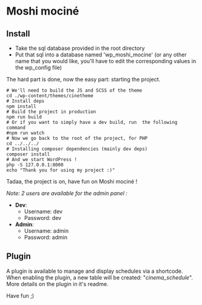 # Moshi mociné

## Install
- Take the sql database provided in the root directory
- Put that sql into a database named 'wp_moshi_mocine' (or any other name that you would like, you'll have to edit the corresponding values in the wp_config file)

The hard part is done, now the easy part: starting the project.

```shell
# We'll need to build the JS and SCSS of the theme
cd ./wp-content/themes/cinetheme
# Install deps
npm install
# Build the project in production
npm run build
# Or if you want to simply have a dev build, run  the following command
#npm run watch
# Now we go back to the root of the project, for PHP
cd ../../../
# Installing composer dependencies (mainly dev deps)
composer install
# And we start WordPress !
php -S 127.0.0.1:8000
echo "Thank you for using my project :)"
```

Tadaa, the project is on, have fun on Moshi mociné !

*Note: 2 users are available for the admin panel :*
- **Dev**:
  - Username: dev
  - Password: dev
- **Admin**:
  - Username: admin
  - Password: admin

## Plugin
A plugin is available to manage and display schedules via a shortcode.
When enabling the plugin, a new table will be created: "*cinema_schedule*".
More details on the plugin in it's readme.

Have fun ;)